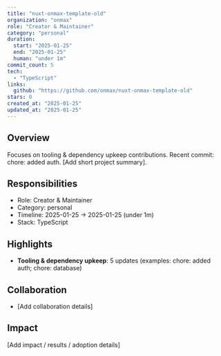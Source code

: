 ```yaml
---
title: "nuxt-onmax-template-old"
organization: "onmax"
role: "Creator & Maintainer"
category: "personal"
duration:
  start: "2025-01-25"
  end: "2025-01-25"
  human: "under 1m"
commit_count: 5
tech:
  - "TypeScript"
links:
  github: "https://github.com/onmax/nuxt-onmax-template-old"
stars: 0
created_at: "2025-01-25"
updated_at: "2025-01-25"
---
```

## Overview
Focuses on tooling & dependency upkeep contributions. Recent commit: chore: added auth. [Add short project summary].

## Responsibilities
- Role: Creator & Maintainer
- Category: personal
- Timeline: 2025-01-25 -> 2025-01-25 (under 1m)
- Stack: TypeScript

## Highlights
- **Tooling & dependency upkeep**: 5 updates (examples: chore: added auth; chore: database)

## Collaboration
- [Add collaboration details]

## Impact
[Add impact / results / adoption details]
